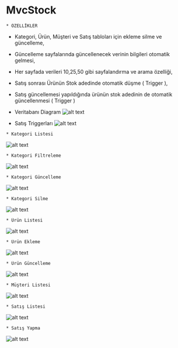   # MvcStock
  
    * ÖZELLİKLER
   * Kategori, Ürün, Müşteri ve Satış tabloları için ekleme silme ve güncelleme,
   * Güncelleme sayfalarında güncellenecek verinin bilgileri otomatik gelmesi,
   * Her sayfada verileri 10,25,50 gibi sayfalandırma ve arama özelliği,
   * Satış sonrası Ürünün Stok adedinde otomatik düşme ( Trigger ),
   * Satış güncellemesi yapıldığında ürünün stok adedinin de otomatik güncellenmesi ( Trigger )
   
   
   * Veritabanı Diagram
![alt text](https://res.cloudinary.com/ahmettanrikulu/image/upload/v1625680358/MvcDbStock_cgfrhl.png)

   * Satış Triggerları
![alt text](https://res.cloudinary.com/ahmettanrikulu/image/upload/v1625680359/trigger_zyx81v.png)
   
    * Kategori Listesi
![alt text](https://res.cloudinary.com/ahmettanrikulu/image/upload/v1625678419/category1_fls6ms.png)

    * Kategori Filtreleme
![alt text](https://res.cloudinary.com/ahmettanrikulu/image/upload/v1625678418/category2_wqakdh.png)

    * Kategori Güncelleme
![alt text](https://res.cloudinary.com/ahmettanrikulu/image/upload/v1625678416/category3Update_j0adpm.png)

    * Kategori Silme
![alt text](https://res.cloudinary.com/ahmettanrikulu/image/upload/v1625678417/category4Delete_ingv9a.png)

    * Ürün Listesi
![alt text](https://res.cloudinary.com/ahmettanrikulu/image/upload/v1625678417/product1_fn23r0.png)

    * Ürün Ekleme
![alt text](https://res.cloudinary.com/ahmettanrikulu/image/upload/v1625678417/product2Add_rbixzx.png)

    * Ürün Güncelleme
![alt text](https://res.cloudinary.com/ahmettanrikulu/image/upload/v1625678417/product3Update_unxyu6.png)

    * Müşteri Listesi
![alt text](https://res.cloudinary.com/ahmettanrikulu/image/upload/v1625678417/customer1_e23tbx.png)

    * Satış Listesi
![alt text](https://res.cloudinary.com/ahmettanrikulu/image/upload/v1625678417/sales1_mubzax.png)

    * Satış Yapma
![alt text](https://res.cloudinary.com/ahmettanrikulu/image/upload/v1625678417/sales2Add_atnq9r.png)
